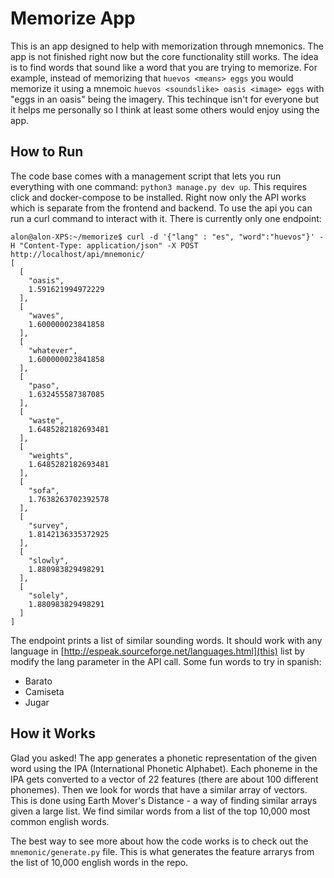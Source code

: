 # Memorize App

This is an app designed to help with memorization through mnemonics. The app is not finished right now but the core functionality still works. The idea is to find words that sound like a word that you are trying to memorize. For example, instead of memorizing that `huevos <means> eggs` you would memorize it using a mnemoic `huevos <soundslike> oasis <image> eggs` with "eggs in an oasis" being the imagery. This techinque isn't for everyone but it helps me personally so I think at least some others would enjoy using the app.

## How to Run

The code base comes with a management script that lets you run everything with one command: `python3 manage.py dev up`. This requires click and docker-compose to be installed. Right now only the API works which is separate from the frontend and backend. To use the api you can run a curl command to interact with it. There is currently only one endpoint:

```
alon@alon-XPS:~/memorize$ curl -d '{"lang" : "es", "word":"huevos"}' -H "Content-Type: application/json" -X POST http://localhost/api/mnemonic/
[
  [
    "oasis", 
    1.591621994972229
  ], 
  [
    "waves", 
    1.600000023841858
  ], 
  [
    "whatever", 
    1.600000023841858
  ], 
  [
    "paso", 
    1.632455587387085
  ], 
  [
    "waste", 
    1.6485282182693481
  ], 
  [
    "weights", 
    1.6485282182693481
  ], 
  [
    "sofa", 
    1.7638263702392578
  ], 
  [
    "survey", 
    1.8142136335372925
  ], 
  [
    "slowly", 
    1.880983829498291
  ], 
  [
    "solely", 
    1.880983829498291
  ]
]

```

The endpoint prints a list of similar sounding words. It should work with any language in [http://espeak.sourceforge.net/languages.html](this) list by modify the lang parameter in the API call. Some fun words to try in spanish:
* Barato
* Camiseta
* Jugar 

## How it Works

Glad you asked! The app generates a phonetic representation of the given word using the IPA (International Phonetic Alphabet). Each phoneme in the IPA gets converted to a vector of 22 features (there are about 100 different phonemes). Then we look for words that have a similar array of vectors. This is done using Earth Mover's Distance - a way of finding similar arrays given a large list. We find similar words from a list of the top 10,000 most common english words.

The best way to see more about how the code works is to check out the `mnemonic/generate.py` file. This is what generates the feature arrarys from the list of 10,000 english words in the repo.
